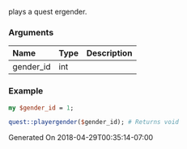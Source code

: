 plays a quest ergender.
### Arguments
**Name**|**Type**|**Description**
:---|:---|:---
gender_id|int|

### Example

```perl
my $gender_id = 1;

quest::playergender($gender_id); # Returns void
```


Generated On 2018-04-29T00:35:14-07:00